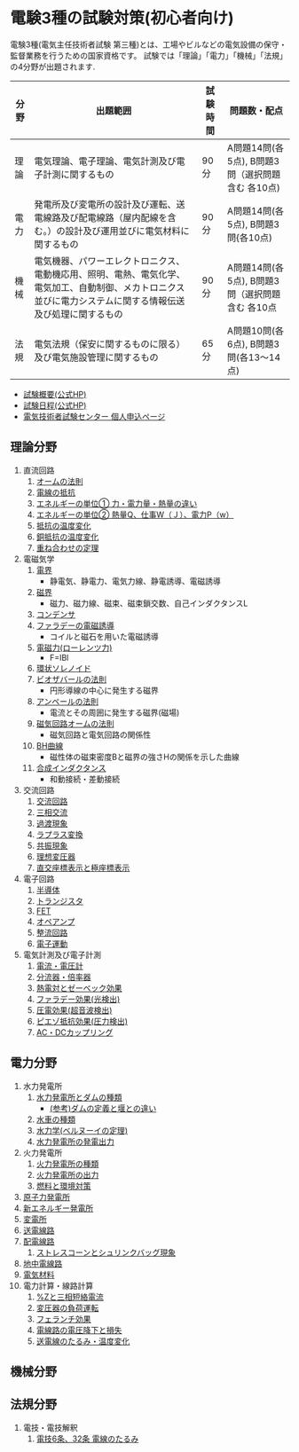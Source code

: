 # 電験3種の試験対策(初心者向け)

電験3種(電気主任技術者試験 第三種)とは、工場やビルなどの電気設備の保守・監督業務を行うための国家資格です。
試験では「理論」「電力」「機械」「法規」の4分野が出題されます.

分野|出題範囲|試験時間|問題数・配点
--|--|--|--
理論|電気理論、電子理論、電気計測及び電子計測に関するもの|90分|A問題14問(各5点), B問題3問（選択問題含む 各10点)
電力|発電所及び変電所の設計及び運転、送電線路及び配電線路（屋内配線を含む。）の設計及び運用並びに電気材料に関するもの|90分|A問題14問(各5点), B問題3問{各10点)
機械|電気機器、パワーエレクトロニクス、電動機応用、照明、電熱、電気化学、電気加工、自動制御、メカトロニクス並びに電力システムに関する情報伝送及び処理に関するもの|90分|A問題14問(各5点), B問題3問（選択問題含む 各10点
法規|電気法規（保安に関するものに限る）及び電気施設管理に関するもの|65分|A問題10問(各6点), B問題3問(各13～14点)

- [試験概要(公式HP)](https://www.shiken.or.jp/examination/e-chief03.html)
- [試験日程(公式HP)](https://www.shiken.or.jp/schedule/)
- [電気技術者試験センター 個人申込ページ](https://moshikomi-shiken.jp/ecee/user/public/)


## 理論分野

1. 直流回路
    1. [オームの法則](./riron/1-1-ohms-law.md)
    1. [電線の抵抗](./riron/1-2-wire-resistance.md)
    1. [エネルギーの単位① 力・電力量・熱量の違い](./riron/1-3-power-amount-of-power-heat.md)
    1. [エネルギーの単位② 熱量Q、仕事W（Ｊ）、電力P（w）](./riron/1-4-q-w-p.md)
    1. [抵抗の温度変化](./riron/1-5-doutai-teikou-ondo.md)
    1. [銅抵抗の温度変化](./riron/1-5-1-copper-teikou-ondo.md)
    1. [重ね合わせの定理](./riron/1-6-superposition-theorem.md)
1. 電磁気学
    1. [電界](./riron/2-1-denkai.md)
        - 静電気、静電力、電気力線、静電誘導、電磁誘導
    1. [磁界](./riron/2-2-jikai.md)
        - 磁力、磁力線、磁束、磁束鎖交数、自己インダクタンスL
    1. [コンデンサ](./riron/2-3-electrostatic-capacity.md)
    1. [ファラデーの電磁誘導](./riron/2-4-faradays-electromagnetic-induction.md)
        - コイルと磁石を用いた電磁誘導
    1. [電磁力(ローレンツ力)](./riron/2-5-lorentz-force.md)
        - F=IBl
    1. [環状ソレノイド](./riron/2-6-annular-solenoid.md)
    1. [ビオザバールの法則](./riron/2-7-biot-savart-low.md)
        - 円形導線の中心に発生する磁界
    1. [アンペールの法則](./riron/2-8-ampere-sekibun-bibun.md)
        - 電流とその周囲に発生する磁界(磁場)
    1. [磁気回路オームの法則](./riron/2-9-jiki-kairo-ohms-law.md)
        - 磁気回路と電気回路の関係性
    1. [BH曲線](./riron/2-10-bh-curve.md)
        - 磁性体の磁束密度Bと磁界の強さHの関係を示した曲線
    1. [合成インダクタンス](./riron/2-11-trance-combined-inductance.md)
        - 和動接続・差動接続
1. 交流回路
    1. [交流回路](./riron/3-1-koryu.md)
    1. [三相交流](./riron/3-2-sanso-koryu.md)
    1. [過渡現象](./riron/3-3-katogensho.md)
    1. [ラプラス変換](./riron/3-4-laplace-transform-table-formula.md)
    1. [共振現象](./riron/3-5-rlc-series-resonant-circuit.md)
    1. [理想変圧器](./riron/3-6-risou-henatsuki-genri-shiki.md)
    1. [直交座標表示と極座標表示](./riron/3-7-rectangular-and-polar-coordinate.md)
1. 電子回路
    1. [半導体](./riron/4-1-semiconductor.md)
    1. [トランジスタ](./riron/4-2-transistor.md)
    1. [FET](./riron/4-3-fet.md)
    1. [オペアンプ](./riron/4-4-op-amp.md)
    1. [整流回路](./riron/4-5-rectifier-circuit.md)
    1. [電子運動](./riron/4-6-relectronic-movement.md)
1. 電気計測及び電子計測
    1. [電流・電圧計](./riron/5-1-current-Voltmeter.md)
    1. [分流器・倍率器](./riron/5-2-current-shunt-multiplier.md)
    1. [熱電対とゼーベック効果](./riron/5-3-thermocouple.md)
    1. [ファラデー効果(光検出)](./riron/5-4-faraday-effect.md)
    1. [圧電効果(超音波検出)](./riron/5-5-piezoelectric-effect.md)
    1. [ピエゾ抵抗効果(圧力検出)](./riron/5-6-piezoresistance-effect.md)
    1. [AC・DCカップリング](./riron/5-7-ac-dc-coupling.md)

## 電力分野

1. 水力発電所
    1. [水力発電所とダムの種類](./denryoku/1-1-suiryoku-dam.md)
        - [(参考)ダムの定義と堰との違い](./denryoku/1-1-1-suiryoku-sanko-dam-history.md)
    1. [水車の種類](./denryoku/1-2-suiryoku-suisha.md)
    1. [水力学(ベルヌーイの定理)](./denryoku/1-3-suiryoku-suirikigaku.md)
    1. [水力発電所の発電出力](./denryoku/1-4-suiryoku-hatsuden.md)
1. 火力発電所
    1. [火力発電所の種類](./denryoku/2-1-karyoku-shurui.md)
    1. [火力発電所の出力](./denryoku/2-2-karyoku-shutsuryoku.md)
    1. [燃料と環境対策](./denryoku/2-3-karyoku-nenryo-kankyo.md)
1. [原子力発電所](./denryoku/3-1-nuclear-power.md)
1. [新エネルギー発電所](./denryoku/4-1-new-energy.md)
1. [変電所](./denryoku/5-1-substation.md)
1. [送電線路](./denryoku/6-1-sodensenro.md)
1. [配電線路](./denryoku/7-1-haidensenro.md)
    1. [ストレスコーンとシュリンクバッグ現象](./denryoku/7-2-shrink-back-stress-cone.md)
1. [地中電線路](./denryoku/8-1-chichu-densenro.md)
1. [電気材料](./denryoku/9-1-denki-zairyo.md)
1. 電力計算・線路計算
    1. [%Zと三相短絡電流](./denryoku/10-1-%Z.md)
    1. [変圧器の負荷運転](./denryoku/10-2-trans-overload-operation.md)
    1. [フェランチ効果](./denryoku/10-3-ferranti-effect.md)
    1. [電線路の電圧降下と損失](./denryoku/10-4-densenro-denatsukoka-sonshitsu.md)
    1. [送電線のたるみ・温度変化](./hoki/dengi-6-32-densen-huatsu.md)

## 機械分野



## 法規分野

1. 電技・電技解釈
    1. [電技6条、32条 電線のたるみ](./hoki/dengi-6-32-densen-huatsu.md)



